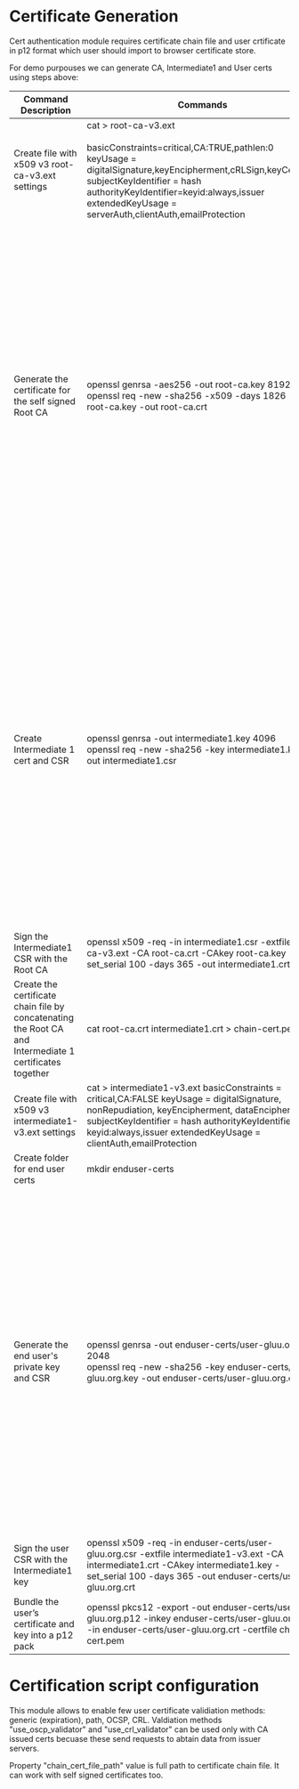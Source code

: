 # Certificate Generation

Cert authentication module requires certificate chain file and user crtificate in p12 format which user should import to browser certificate store.

For demo purpouses we can generate CA, Intermediate1 and User certs using steps above:

| Command Description | Commands | Sample output |
|---------------------------------------------------------------------------------------------------------|-----------------------------------------------------------------------------------------------------------------------------------------------------------------------------------------------------------------------------------------------------------------------|------------------------------------------------------------------------------------------------------------------------------------------------------------------------------------------------------------------------------------------------------------------------------------------------------------------------------------------|
| Create file with x509 v3 root-ca-v3.ext settings | cat > root-ca-v3.ext <br/><br/> basicConstraints=critical,CA:TRUE,pathlen:0 <br/> keyUsage = digitalSignature,keyEncipherment,cRLSign,keyCertSign <br/> subjectKeyIdentifier = hash <br/> authorityKeyIdentifier=keyid:always,issuer <br/> extendedKeyUsage = serverAuth,clientAuth,emailProtection |  |
| Generate the certificate for the self signed Root CA | openssl genrsa -aes256 -out root-ca.key 8192 <br/> openssl req -new -sha256 -x509 -days 1826 -key root-ca.key -out root-ca.crt | Country Name (2 letter code) [AU]:US <br/> State or Province Name (full name) [Some-State]:TX <br/> Locality Name (eg, city) []:Austin <br/> Organization Name (eg, company) [Internet Widgits Pty Ltd]:Gluu, Inc. <br/> Organizational Unit Name (eg, section) []:Gluu CA <br/> Common Name (e.g. server FQDN or YOUR name) []:Gluu Root CA <br/> Email Address []: |
| Create Intermediate 1 cert and CSR | openssl genrsa -out intermediate1.key 4096 <br/> openssl req -new -sha256 -key intermediate1.key -out intermediate1.csr | Country Name (2 letter code) [AU]:US <br/> State or Province Name (full name) [Some-State]:TX <br/> Locality Name (eg, city) []:Austin <br/> Organization Name (eg, company) [Internet Widgits Pty Ltd]:Gluu, Inc. <br/> Organizational Unit Name (eg, section) []:Gluu CA <br/> Common Name (e.g. server FQDN or YOUR name) []:Gluu Intermediate CA <br/> Email Address []: |
| Sign the Intermediate1 CSR with the Root CA | openssl x509 -req -in intermediate1.csr -extfile root-ca-v3.ext -CA root-ca.crt -CAkey root-ca.key -set_serial 100 -days 365 -out intermediate1.crt |  |
| Create the certificate chain file by concatenating the Root CA and Intermediate 1 certificates together | cat root-ca.crt intermediate1.crt > chain-cert.pem |  |
| Create file with x509 v3 intermediate1-v3.ext settings | cat > intermediate1-v3.ext basicConstraints = critical,CA:FALSE keyUsage = digitalSignature, nonRepudiation, keyEncipherment, dataEncipherment subjectKeyIdentifier = hash authorityKeyIdentifier = keyid:always,issuer extendedKeyUsage = clientAuth,emailProtection |  |
| Create folder for end user certs | mkdir enduser-certs |  |
| Generate the end user's private key and CSR | openssl genrsa -out enduser-certs/user-gluu.org.key 2048 <br/> openssl req -new -sha256 -key enduser-certs/user-gluu.org.key -out enduser-certs/user-gluu.org.csr | Country Name (2 letter code) [AU]:US <br/> State or Province Name (full name) [Some-State]:TX <br/> Locality Name (eg, city) []:Austin <br/> Organization Name (eg, company) [Internet Widgits Pty Ltd]:Gluu, Inc. <br/> Organizational Unit Name (eg, section) []:IT <br/> Common Name (e.g. server FQDN or YOUR name) []:Full User Name <br/> Email Address []: |
| Sign the user CSR with the Intermediate1 key | openssl x509 -req -in enduser-certs/user-gluu.org.csr -extfile intermediate1-v3.ext -CA intermediate1.crt -CAkey intermediate1.key -set_serial 100 -days 365 -out enduser-certs/user-gluu.org.crt |  |
| Bundle the user’s certificate and key into a p12 pack | openssl pkcs12 -export -out enduser-certs/user-gluu.org.p12 -inkey enduser-certs/user-gluu.org.key -in enduser-certs/user-gluu.org.crt -certfile chain-cert.pem |  |

# Certification script configuration

This module allows to enable few user certificate validiation methods: generic (expiration), path, OCSP, CRL.
Valdiation methods "use_oscp_validator" and "use_crl_validator" can be used only with CA issued certs becuase these send requests to abtain data from issuer servers.

Property "chain_cert_file_path" value is full path to certificate chain file. It can work with self signed certificates too.

